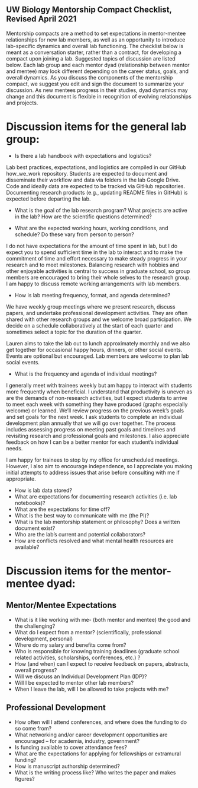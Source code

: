 ## UW Biology Mentorship Compact Checklist, Revised April 2021

Mentorship compacts are a method to set expectations in mentor-mentee relationships for new lab members, as well as an opportunity to introduce lab-specific dynamics and overall lab functioning. The checklist below is meant as a conversation starter, rather than a contract, for developing a compact upon joining a lab. Suggested topics of discussion are listed below. Each lab group and each mentor dyad (relationship between mentor and mentee) may look different depending on the career status, goals, and overall dynamics. As you discuss the components of the mentorship compact, we suggest you edit and sign the document to summarize your discussion. As new mentees progress in their studies, dyad dynamics may change and this document is flexible in recognition of evolving relationships and projects.

# Discussion items for the general lab group:
* Is there a lab handbook with expectations and logistics?

Lab best practices, expectations, and logistics are compiled in our GitHub how_we_work repository. Students are expected to document and disseminate their workflow and data via folders in the lab Google Drive. Code and ideally data are expected to be tracked via GitHub repositories. Documenting research products (e.g., updating README files in GitHub) is expected before departing the lab.

* What is the goal of the lab research program? What projects are active in the
lab? How are the scientific questions determined?

* What are the expected working hours, working conditions, and schedule? Do
these vary from person to person?

I do not have expectations for the amount of time spent in lab, but I do expect you to spend sufficient time in the lab to interact and to make the commitment of time and effort necessary to make steady progress in your research and to meet milestones. Balancing research with hobbies and other enjoyable activities is central to success in graduate school, so group members are encouraged to bring their whole selves to the research group. I am happy to discuss remote working arrangements with lab members.

* How is lab meeting frequency, format, and agenda determined?

We have weekly group meetings where we present research, discuss papers, and undertake professional development activities. They are often shared with other research groups and we welcome broad participation. We decide on a schedule collaboratively at the start of each quarter and sometimes select a topic for the duration of the quarter.

Lauren aims to take the lab out to lunch approximately monthly and we also get together for occasional happy hours, dinners, or other social events. Events are optional but encouraged. Lab members are welcome to plan lab social events.

* What is the frequency and agenda of individual meetings?

I generally meet with trainees weekly but am happy to interact with students more frequently when beneficial. I understand that productivity is uneven as are the demands of non-research activities, but I expect students to arrive to meet each week with something they have produced (graphs especially welcome) or learned. We’ll review progress on the previous week’s goals and set goals for the next week. I ask students to complete an individual development plan annually that we will go over together. The process includes assessing progress on meeting past goals and timelines and revisiting research and professional goals and milestones. I also appreciate feedback on how I can be a better mentor for each student’s individual needs.

I am happy for trainees to stop by my office for unscheduled meetings. However, I also aim to encourage independence, so I appreciate you making initial attempts to address issues that arise before consulting with me if appropriate. 

* How is lab data stored?
* What are expectations for documenting research activities (i.e. lab notebooks)?
* What are the expectations for time off?
* What is the best way to communicate with me (the PI)?
* What is the lab mentorship statement or philosophy? Does a written document
exist?
* Who are the lab’s current and potential collaborators?
* How are conflicts resolved and what mental health resources are available?

# Discussion items for the mentor-mentee dyad:
## Mentor/Mentee Expectations
* What is it like working with me- (both mentor and mentee) the good and the challenging?
* What do I expect from a mentor? (scientifically, professional development, personal)
* Where do my salary and benefits come from?
* Who is responsible for knowing training deadlines (graduate school related
activities, scholarships, conferences, etc.) ?
* How (and when) can I expect to receive feedback on papers, abstracts, overall
progress?
* Will we discuss an Individual Development Plan (IDP)?
* Will I be expected to mentor other lab members?
* When I leave the lab, will I be allowed to take projects with me?

## Professional Development
* How often will I attend conferences, and where does the funding to do so come from?
* What networking and/or career development opportunities are encouraged – for academia, industry, government?
* Is funding available to cover attendance fees?
* What are the expectations for applying for fellowships or extramural funding?
* How is manuscript authorship determined?
* What is the writing process like? Who writes the paper and makes figures?
